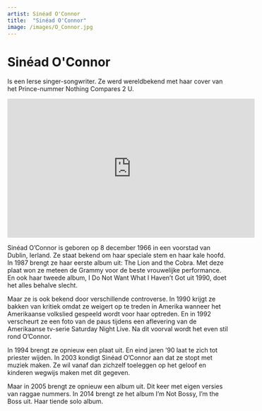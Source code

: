 ```yaml
---
artist: Sinéad O'Connor
title:  "Sinéad O'Connor"
image: /images/O_Connor.jpg
---
```


# Sinéad O'Connor

<span class="lead">Is een Ierse singer-songwriter. Ze werd wereldbekend met haar cover van het Prince-nummer Nothing Compares 2 U.</span>

<iframe width="560" height="315" src="https://www.youtube.com/embed/0-EF60neguk" frameborder="0" allowfullscreen></iframe>

Sinéad O’Connor is geboren op 8 december 1966 in een voorstad van Dublin, Ierland. Ze staat bekend om haar speciale stem en haar kale hoofd. In 1987 brengt ze haar eerste album uit: <span class="engels">The Lion and the Cobra<span class="engels">. Met deze plaat won ze meteen de <span tooltip="De Grammy is de belangrijkste muziekprijs in de wereld. Ieder jaar worden Grammys uitgedeeld. Er zijn verschillende categorieën zoals ‘album van het jaar’, ‘nummer van het jaar’ of ‘beste nieuwe artiest’.">Grammy</span> voor de beste vrouwelijke <span class="engels">performance</span>. En ook haar tweede album, <span class="engels">I Do Not Want What I Haven’t Got</span> uit 1990, doet het alles behalve slecht.Maar ze is ook bekend door verschillende controverse. In 1990 krijgt ze bakken van kritiek omdat ze weigert op te treden in Amerika wanneer het Amerikaanse volkslied gespeeld wordt voor haar optreden. En in 1992 verscheurt ze een foto van de paus tijdens een aflevering van de Amerikaanse tv-serie <span class="engels">Saturday Night Live</span>. Na dit voorval wordt het even stil rond O’Connor.In 1994 brengt ze opnieuw een plaat uit. En eind jaren ’90 laat te zich tot priester wijden. In 2003 kondigt Sinéad O’Connor aan dat ze stopt met muziek maken. Ze wil vanaf dan zichzelf toeleggen op het geloof en kinderen wegwijs maken met dit gegeven.Maar in 2005 brengt ze opnieuw een album uit. Dit keer met eigen versies van raggae nummers. In 2014 brengt ze het album <span class="engels">I’m Not Bossy, I’m the Boss uit</span>. Haar tiende solo album.
